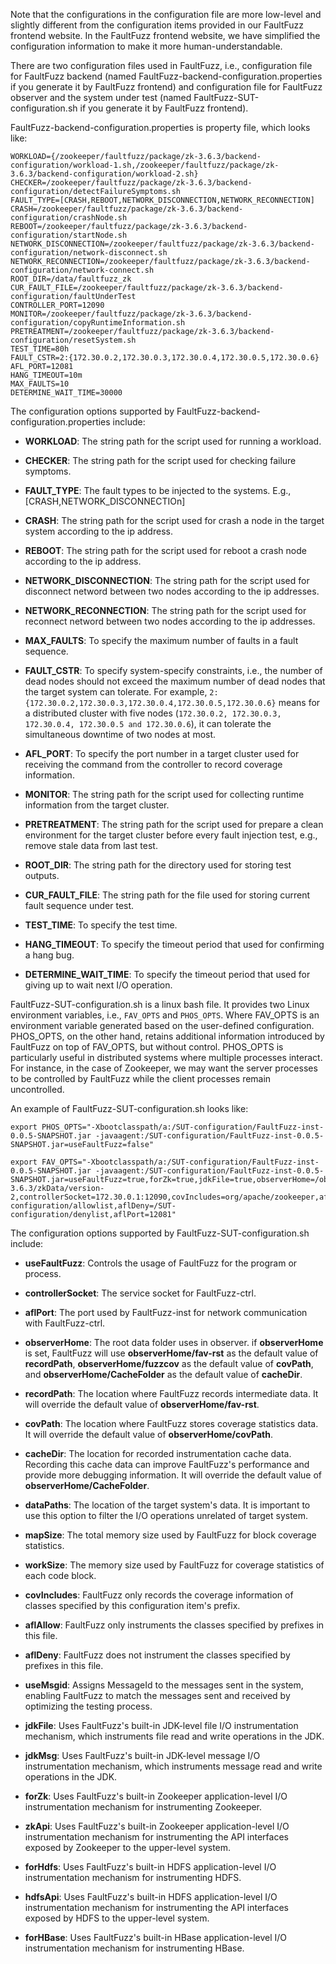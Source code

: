 Note that the configurations in the
configuration file are more low-level and slightly different from the configuration items
provided in our FaultFuzz frontend website. In the FaultFuzz frontend website, we have
simplified the configuration information to make it more human-understandable.

There are two configuration files used in FaultFuzz, i.e., configuration file for FaultFuzz backend
(named FaultFuzz-backend-configuration.properties if you generate it by FaultFuzz frontend) and configuration file 
for FaultFuzz observer and the system under test (named FaultFuzz-SUT-configuration.sh if you generate it by FaultFuzz frontend).

FaultFuzz-backend-configuration.properties is property file, which looks like: 
```
WORKLOAD={/zookeeper/faultfuzz/package/zk-3.6.3/backend-configuration/workload-1.sh,/zookeeper/faultfuzz/package/zk-3.6.3/backend-configuration/workload-2.sh}
CHECKER=/zookeeper/faultfuzz/package/zk-3.6.3/backend-configuration/detectFailureSymptoms.sh
FAULT_TYPE=[CRASH,REBOOT,NETWORK_DISCONNECTION,NETWORK_RECONNECTION]
CRASH=/zookeeper/faultfuzz/package/zk-3.6.3/backend-configuration/crashNode.sh
REBOOT=/zookeeper/faultfuzz/package/zk-3.6.3/backend-configuration/startNode.sh
NETWORK_DISCONNECTION=/zookeeper/faultfuzz/package/zk-3.6.3/backend-configuration/network-disconnect.sh
NETWORK_RECONNECTION=/zookeeper/faultfuzz/package/zk-3.6.3/backend-configuration/network-connect.sh
ROOT_DIR=/data/faultfuzz_zk
CUR_FAULT_FILE=/zookeeper/faultfuzz/package/zk-3.6.3/backend-configuration/faultUnderTest
CONTROLLER_PORT=12090
MONITOR=/zookeeper/faultfuzz/package/zk-3.6.3/backend-configuration/copyRuntimeInformation.sh
PRETREATMENT=/zookeeper/faultfuzz/package/zk-3.6.3/backend-configuration/resetSystem.sh
TEST_TIME=80h
FAULT_CSTR=2:{172.30.0.2,172.30.0.3,172.30.0.4,172.30.0.5,172.30.0.6}
AFL_PORT=12081
HANG_TIMEOUT=10m
MAX_FAULTS=10
DETERMINE_WAIT_TIME=30000
```

The configuration options supported by FaultFuzz-backend-configuration.properties include:

- **WORKLOAD**: The string path for the script used for running a workload.
- **CHECKER**: The string path for the script used for checking failure symptoms.

- **FAULT_TYPE**: The fault types to be injected to the systems. E.g., [CRASH,NETWORK_DISCONNECTIOn]
- **CRASH**: The string path for the script used for crash a node in the
  target system according to the ip address.
- **REBOOT**: The string path for the script used for reboot a crash
  node according to the ip address.
- **NETWORK_DISCONNECTION**: The string path for the script used for disconnect 
  netword between two nodes according to the ip addresses.
- **NETWORK_RECONNECTION**: The string path for the script used for reconnect 
  netword between two nodes according to the ip addresses.

- **MAX_FAULTS**: To specify the maximum number of faults in a fault sequence.
- **FAULT_CSTR**: To specify system-specify constraints, i.e., the number 
  of dead nodes should not exceed the maximum number of dead nodes that
  the target system can tolerate. For example,
  `2:{172.30.0.2,172.30.0.3,172.30.0.4,172.30.0.5,172.30.0.6}` means for
  a distributed cluster with five nodes (`172.30.0.2, 172.30.0.3,
  172.30.0.4, 172.30.0.5 and 172.30.0.6`), 
  it can tolerate the simultaneous downtime of two nodes at most.
- **AFL_PORT**: To specify the port number in a target cluster used for
  receiving the command from the controller to record coverage
  information.

- **MONITOR**: The string path for the script used for collecting runtime
  information from the target cluster.
- **PRETREATMENT**: The string path for the script used for prepare a
  clean environment for the target cluster before every fault
  injection test, e.g., remove stale data from last test.

- **ROOT_DIR**: The string path for the directory used for storing test
  outputs.
- **CUR_FAULT_FILE**: The string path for the file used for storing
  current fault sequence under test.

- **TEST_TIME**: To specify the test time.
- **HANG_TIMEOUT**: To specify the timeout period that used for confirming a
  hang bug.
- **DETERMINE_WAIT_TIME**: To specify the timeout period that used for 
  giving up to wait next I/O operation.


FaultFuzz-SUT-configuration.sh is a linux bash file. It provides two Linux environment variables, i.e., `FAV_OPTS` and `PHOS_OPTS`. 
Where FAV_OPTS is an environment variable generated based on the user-defined
configuration. PHOS_OPTS, on the other hand, retains additional information
introduced by FaultFuzz on top of FAV_OPTS, but without control. PHOS_OPTS is
particularly useful in distributed systems where multiple processes interact.
For instance, in the case of Zookeeper, we may want the server processes to be
controlled by FaultFuzz while the client processes remain uncontrolled.

An example of FaultFuzz-SUT-configuration.sh looks like:

```
export PHOS_OPTS="-Xbootclasspath/a:/SUT-configuration/FaultFuzz-inst-0.0.5-SNAPSHOT.jar -javaagent:/SUT-configuration/FaultFuzz-inst-0.0.5-SNAPSHOT.jar=useFaultFuzz=false"

export FAV_OPTS="-Xbootclasspath/a:/SUT-configuration/FaultFuzz-inst-0.0.5-SNAPSHOT.jar -javaagent:/SUT-configuration/FaultFuzz-inst-0.0.5-SNAPSHOT.jar=useFaultFuzz=true,forZk=true,jdkFile=true,observerHome=/observer,dataPaths=/zookeeper-3.6.3/zkData/version-2,controllerSocket=172.30.0.1:12090,covIncludes=org/apache/zookeeper,aflAllow=/SUT-configuration/allowlist,aflDeny=/SUT-configuration/denylist,aflPort=12081"
```

The configuration options supported by FaultFuzz-SUT-configuration.sh include:

- **useFaultFuzz**: Controls the usage of FaultFuzz for the program or process.

- **controllerSocket**: The service socket for FaultFuzz-ctrl.
- **aflPort**: The port used by FaultFuzz-inst for network communication with FaultFuzz-ctrl.

- **observerHome**: The root data folder uses in observer. if **observerHome** is set, FaultFuzz will use **observerHome/fav-rst** as the default value of **recordPath**, **observerHome/fuzzcov** as the default value of **covPath**, and **observerHome/CacheFolder** as the default value of **cacheDir**. 
- **recordPath**: The location where FaultFuzz records intermediate data. It will override the default value of **observerHome/fav-rst**.
- **covPath**: The location where FaultFuzz stores coverage statistics data. It will override the default value of **observerHome/covPath**.
- **cacheDir**: The location for recorded instrumentation cache data. Recording this cache data can improve FaultFuzz's performance and provide more debugging information. It will override the default value of **observerHome/CacheFolder**.

- **dataPaths**: The location of the target system's data. It is important to use this option to filter the I/O operations unrelated of target system.

- **mapSize**: The total memory size used by FaultFuzz for block coverage statistics.
- **workSize**: The memory size used by FaultFuzz for coverage statistics of each code block.

- **covIncludes**: FaultFuzz only records the coverage information of classes specified by this configuration item's prefix.

- **aflAllow**: FaultFuzz only instruments the classes specified by prefixes in this file.
- **aflDeny**: FaultFuzz does not instrument the classes specified by prefixes in this file.

- **useMsgid**: Assigns MessageId to the messages sent in the system, enabling FaultFuzz to match the messages sent and received by optimizing the testing process.
- **jdkFile**: Uses FaultFuzz's built-in JDK-level file I/O instrumentation mechanism, which instruments file read and write operations in the JDK.
- **jdkMsg**: Uses FaultFuzz's built-in JDK-level message I/O instrumentation mechanism, which instruments message read and write operations in the JDK.
- **forZk**: Uses FaultFuzz's built-in Zookeeper application-level I/O instrumentation mechanism for instrumenting Zookeeper.
- **zkApi**: Uses FaultFuzz's built-in Zookeeper application-level I/O instrumentation mechanism for instrumenting the API interfaces exposed by Zookeeper to the upper-level system.
- **forHdfs**: Uses FaultFuzz's built-in HDFS application-level I/O instrumentation mechanism for instrumenting HDFS.
- **hdfsApi**: Uses FaultFuzz's built-in HDFS application-level I/O instrumentation mechanism for instrumenting the API interfaces exposed by HDFS to the upper-level system.
- **forHBase**: Uses FaultFuzz's built-in HBase application-level I/O instrumentation mechanism for instrumenting HBase.

